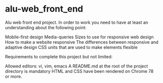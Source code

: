 # alu-web_front_end
Alu web front end project.
In order to work you need to have at least an understanding about the following point:

Mobile-first design
Media-queries
Sizes to use for responsive web design
How to make a website responsive
The differences between responsive and adaptive design
CSS units that are used to make elements flexible


Requirements to complete this project but not limited:

Allowed editors: vi, vim, emacs
A README.md at the root of the project directory is mandatory
HTML and CSS have been rendered on Chrome 78 or more.
